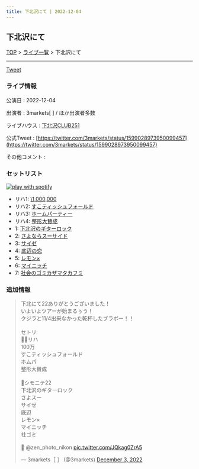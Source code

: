 ```yaml
---
title: 下北沢にて | 2022-12-04
---
```

## 下北沢にて

[TOP](/setlist/) > [ライブ一覧](lives.html) > 下北沢にて

___

<a href="https://twitter.com/share?ref_src=twsrc%5Etfw" data-text="3markets[ ]セットリスト > 下北沢にて" class="twitter-share-button" data-via="3markets" data-hashtags="3markets" data-related="3markets" data-show-count="false">Tweet</a>

### ライブ情報

公演日
:    2022-12-04

出演者
:    3markets[ ] / ほか出演者多数

ライブハウス
:    [下北沢CLUB251](livehouse047.html)

公式Tweet
:    [https://twitter.com/3markets/status/1599028973950099457](https://twitter.com/3markets/status/1599028973950099457)

その他コメント
:    

### セットリスト


[![play with spotify](images/spotify-icon.png)](https://open.spotify.com/playlist/22eJ1mpFINwm9jzCDCG61P)



*  リハ1: [\1,000,000](song022.html)
*  リハ2: [すこティッシュフォールド](song045.html)
*  リハ3: [ホームパーティー](song011.html)
*  リハ4: [整形大賛成](song005.html)
*  1: [下北沢のギターロック](song015.html)
*  2: [さよならスーサイド](song013.html)
*  3: [サイゼ](song004.html)
*  4: [底辺の恋](song008.html)
*  5: [レモン×](song003.html)
*  6: [マイニッチ](song046.html)
*  7: [社会のゴミカザマタカフミ](song002.html)


### 追加情報



<blockquote class="twitter-tweet"><p lang="ja" dir="ltr">下北にて22ありがとうございました！<br>いよいよツアーが始まるぅう！<br>クジラと11/4出来なかった乾杯したブラボー！！<br><br>セトリ<br>🧑‍🍼リハ<br>100万<br>すこティッシュフォールド<br>ホムパ<br>整形大賛成<br><br>🏃シモニテ22<br>下北沢のギターロック<br>さよスー<br>サイゼ<br>底辺<br>レモン×<br>マイニッチ<br>社ゴミ<br><br>📸 @zen_photo_nikon <a href="https://t.co/JQkag0ZrA5">pic.twitter.com/JQkag0ZrA5</a></p>&mdash; 3markets［ ］ (@3markets) <a href="https://twitter.com/3markets/status/1599028973950099457?ref_src=twsrc%5Etfw">December 3, 2022</a></blockquote>
<script async src="https://platform.twitter.com/widgets.js" charset="utf-8"></script>




<script async src="https://platform.twitter.com/widgets.js" charset="utf-8"></script>
